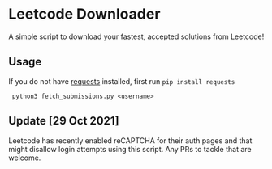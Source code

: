 # Leetcode Downloader

A simple script to download your fastest, accepted solutions from Leetcode!

## Usage

If you do not have [requests](https://pypi.org/project/requests/2.7.0/) installed, 
first run `pip install requests`
```shell
 python3 fetch_submissions.py <username>
```

## Update [29 Oct 2021]
Leetcode has recently enabled reCAPTCHA for their auth pages and that might disallow login attempts using this script. Any PRs to tackle that are welcome.
